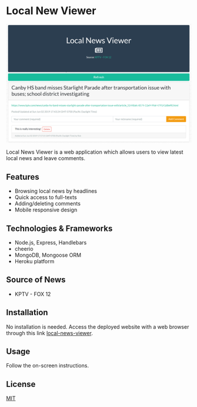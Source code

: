 # Local New Viewer

![local-news-viewer](images/local-news-viewer.png 'Local News Viewer')

Local News Viewer is a web application which allows users to view latest local news and leave comments.

## Features

- Browsing local news by headlines
- Quick access to full-texts
- Adding/deleting comments
- Mobile responsive design

## Technologies & Frameworks

- Node.js, Express, Handlebars
- cheerio
- MongoDB, Mongoose ORM
- Heroku platform

## Source of News

- KPTV - FOX 12

## Installation

No installation is needed. Access the deployed website with a web browser through this link [local-news-viewer](https://local-news-viewer.herokuapp.com/).

## Usage

Follow the on-screen instructions.

## License

[MIT](https://choosealicense.com/licenses/mit/)
